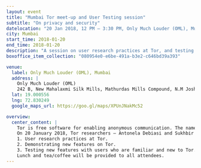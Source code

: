 ```yaml
---
layout: event
title: "Mumbai Tor meet-up and User Testing session"
subtitle: "On privacy and security"
datelocation: "20 Jan 2018, 12 PM – 3:30 PM, Only Much Louder (OML), Mumbai"
city: Mumbai
start_time: 2018-01-20
end_time: 2018-01-20
description: "A session on user research practices at Tor, and testing new features."
boxoffice_item_collection: "080954e0-e6be-491a-b3e2-c646bd39a393"

venue:
  label: Only Much Louder (OML), Mumbai
  address: |
    Only Much Louder (OML)
    242 B, New Mahalaxmi Silk Mills, Mathurdas Mills Compound, N.M Joshi Marg, Lower Parel, Mumbai, Maharashtra 400013
  lat: 19.000556
  lng: 72.830249
  google_maps_url: https://goo.gl/maps/XPUnJNakMc52

overview:
  center_content: |
    Tor is free software for enabling anonymous communication. The name is derived from an acronym for the original software project name "The Onion Router". 
    On 20 January 2018, Tor researchers – Antonela Debiasi and Sukhbir Singh – will be in Mumbai, speaking about:
    1. User research practices at Tor. 
    2. Demonstrating new features on Tor. 
    3. Testing new features with users who are familiar and new to Tor. 
    Lunch and tea/coffee will be provided to all attendees. 
---
```

